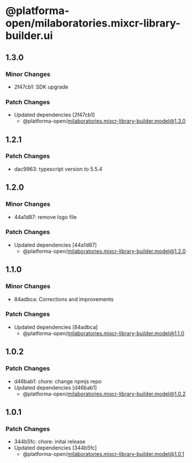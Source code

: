 # @platforma-open/milaboratories.mixcr-library-builder.ui

## 1.3.0

### Minor Changes

- 2f47cb1: SDK upgrade

### Patch Changes

- Updated dependencies [2f47cb1]
  - @platforma-open/milaboratories.mixcr-library-builder.model@1.3.0

## 1.2.1

### Patch Changes

- dac9963: typescript version to 5.5.4

## 1.2.0

### Minor Changes

- 44a1d87: remove logo file

### Patch Changes

- Updated dependencies [44a1d87]
  - @platforma-open/milaboratories.mixcr-library-builder.model@1.2.0

## 1.1.0

### Minor Changes

- 84adbca: Corrections and improvements

### Patch Changes

- Updated dependencies [84adbca]
  - @platforma-open/milaboratories.mixcr-library-builder.model@1.1.0

## 1.0.2

### Patch Changes

- d46bab1: chore: change npmjs repo
- Updated dependencies [d46bab1]
  - @platforma-open/milaboratories.mixcr-library-builder.model@1.0.2

## 1.0.1

### Patch Changes

- 344b5fc: chore: inital release
- Updated dependencies [344b5fc]
  - @platforma-open/milaboratories.mixcr-library-builder.model@1.0.1
